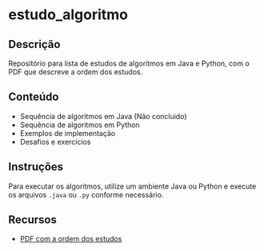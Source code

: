 # estudo_algoritmo

## Descrição
Repositório para lista de estudos de algoritmos em Java e Python, com o PDF que descreve a ordem dos estudos.

## Conteúdo
- Sequência de algoritmos em Java (Não concluido)
- Sequência de algoritmos em Python
- Exemplos de implementação
- Desafios e exercícios

## Instruções
Para executar os algoritmos, utilize um ambiente Java ou Python e execute os arquivos `.java` ou `.py` conforme necessário.

## Recursos
- [PDF com a ordem dos estudos](Selecao_BPM_Lab.pdf)
